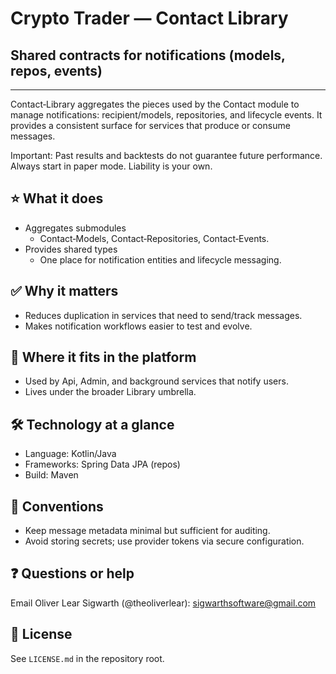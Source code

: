# Crypto Trader — Contact Library
## Shared contracts for notifications (models, repos, events)

---

Contact‑Library aggregates the pieces used by the Contact module to manage
notifications: recipient/models, repositories, and lifecycle events. It
provides a consistent surface for services that produce or consume messages.

Important: Past results and backtests do not guarantee future performance.
Always start in paper mode. Liability is your own.

## ⭐️ What it does
- Aggregates submodules
  - Contact‑Models, Contact‑Repositories, Contact‑Events.
- Provides shared types
  - One place for notification entities and lifecycle messaging.

## ✅ Why it matters
- Reduces duplication in services that need to send/track messages.
- Makes notification workflows easier to test and evolve.

## 🔗 Where it fits in the platform
- Used by Api, Admin, and background services that notify users.
- Lives under the broader Library umbrella.

## 🛠️ Technology at a glance
- Language: Kotlin/Java
- Frameworks: Spring Data JPA (repos)
- Build: Maven

## 📝 Conventions
- Keep message metadata minimal but sufficient for auditing.
- Avoid storing secrets; use provider tokens via secure configuration.

## ❓ Questions or help
Email Oliver Lear Sigwarth (@theoliverlear): sigwarthsoftware@gmail.com

## 📄 License
See `LICENSE.md` in the repository root.
